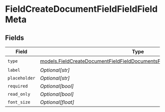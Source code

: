 # FieldCreateDocumentFieldFieldFieldMeta


## Fields

| Field                                                                                                                                                          | Type                                                                                                                                                           | Required                                                                                                                                                       | Description                                                                                                                                                    |
| -------------------------------------------------------------------------------------------------------------------------------------------------------------- | -------------------------------------------------------------------------------------------------------------------------------------------------------------- | -------------------------------------------------------------------------------------------------------------------------------------------------------------- | -------------------------------------------------------------------------------------------------------------------------------------------------------------- |
| `type`                                                                                                                                                         | [models.FieldCreateDocumentFieldFieldDocumentsFieldsRequestRequestBody4Type](../models/fieldcreatedocumentfieldfielddocumentsfieldsrequestrequestbody4type.md) | :heavy_check_mark:                                                                                                                                             | N/A                                                                                                                                                            |
| `label`                                                                                                                                                        | *Optional[str]*                                                                                                                                                | :heavy_minus_sign:                                                                                                                                             | N/A                                                                                                                                                            |
| `placeholder`                                                                                                                                                  | *Optional[str]*                                                                                                                                                | :heavy_minus_sign:                                                                                                                                             | N/A                                                                                                                                                            |
| `required`                                                                                                                                                     | *Optional[bool]*                                                                                                                                               | :heavy_minus_sign:                                                                                                                                             | N/A                                                                                                                                                            |
| `read_only`                                                                                                                                                    | *Optional[bool]*                                                                                                                                               | :heavy_minus_sign:                                                                                                                                             | N/A                                                                                                                                                            |
| `font_size`                                                                                                                                                    | *Optional[float]*                                                                                                                                              | :heavy_minus_sign:                                                                                                                                             | N/A                                                                                                                                                            |